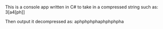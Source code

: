 This is a console app written in C# to take in a compressed string such as:
3[a4[ph]]

Then output it decompressed as:
aphphphphaphphphpha
